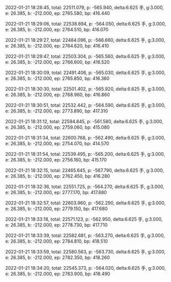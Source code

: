 2022-01-21 18:28:45, total: 22511.079, p: -565.940, delta:6.625 手, g:3.000, e: 26.385, b: -212.000, ep: 2765.580, bp: 416.440

2022-01-21 18:29:06, total: 22538.894, p: -564.050, delta:6.625 手, g:3.000, e: 26.385, b: -212.000, ep: 2764.510, bp: 416.070

2022-01-21 18:29:27, total: 22484.096, p: -566.660, delta:6.625 手, g:3.000, e: 26.385, b: -212.000, ep: 2764.620, bp: 416.410

2022-01-21 18:29:47, total: 22503.304, p: -565.560, delta:6.625 手, g:3.000, e: 26.385, b: -212.000, ep: 2766.600, bp: 416.520

2022-01-21 18:30:09, total: 22491.406, p: -565.030, delta:6.625 手, g:3.000, e: 26.385, b: -212.000, ep: 2765.850, bp: 416.360

2022-01-21 18:30:30, total: 22501.402, p: -565.920, delta:6.625 手, g:3.000, e: 26.385, b: -212.000, ep: 2768.960, bp: 416.860

2022-01-21 18:30:51, total: 22532.442, p: -564.590, delta:6.625 手, g:3.000, e: 26.385, b: -212.000, ep: 2773.890, bp: 417.310

2022-01-21 18:31:12, total: 22594.845, p: -561.580, delta:6.625 手, g:3.000, e: 26.385, b: -212.000, ep: 2759.060, bp: 415.080

2022-01-21 18:31:34, total: 22600.768, p: -562.490, delta:6.625 手, g:3.000, e: 26.385, b: -212.000, ep: 2754.070, bp: 414.570

2022-01-21 18:31:54, total: 22539.495, p: -565.200, delta:6.625 手, g:3.000, e: 26.385, b: -212.000, ep: 2756.160, bp: 415.170

2022-01-21 18:32:15, total: 22465.645, p: -567.790, delta:6.625 手, g:3.000, e: 26.385, b: -212.000, ep: 2762.450, bp: 416.280

2022-01-21 18:32:36, total: 22551.725, p: -564.270, delta:6.625 手, g:3.000, e: 26.385, b: -212.000, ep: 2777.170, bp: 417.680

2022-01-21 18:32:57, total: 22603.960, p: -562.290, delta:6.625 手, g:3.000, e: 26.385, b: -212.000, ep: 2779.150, bp: 417.680

2022-01-21 18:33:18, total: 22571.123, p: -562.950, delta:6.625 手, g:3.000, e: 26.385, b: -212.000, ep: 2778.730, bp: 417.710

2022-01-21 18:33:39, total: 22582.681, p: -563.270, delta:6.625 手, g:3.000, e: 26.385, b: -212.000, ep: 2784.810, bp: 418.510

2022-01-21 18:33:59, total: 22580.563, p: -563.730, delta:6.625 手, g:3.000, e: 26.385, b: -212.000, ep: 2782.350, bp: 418.260

2022-01-21 18:34:20, total: 22545.373, p: -564.020, delta:6.625 手, g:3.000, e: 26.385, b: -212.000, ep: 2783.900, bp: 418.490